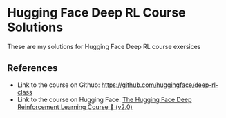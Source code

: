 # Hugging Face Deep RL Course Solutions

These are my solutions for Hugging Face Deep RL course exersices

## References
- Link to the course on Github: https://github.com/huggingface/deep-rl-class
- Link to the course on Hugging Face: [The Hugging Face Deep Reinforcement Learning Course 🤗 (v2.0)](https://huggingface.co/deep-rl-course/unit0/introduction)



